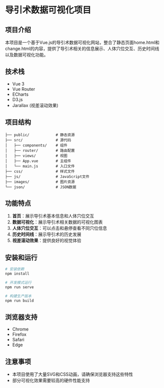 # 导引术数据可视化项目

## 项目介绍

本项目是一个基于Vue.js的导引术数据可视化网站，整合了静态页面home.html和change.html的内容，提供了导引术相关的信息展示、人体穴位交互、历史时间线以及数据可视化功能。

## 技术栈

- Vue 3
- Vue Router
- ECharts
- D3.js
- Jarallax (视差滚动效果)

## 项目结构

```
├── public/            # 静态资源
├── src/               # 源代码
│   ├── components/    # 组件
│   ├── router/        # 路由配置
│   ├── views/         # 视图
│   ├── App.vue        # 主组件
│   └── main.js        # 入口文件
├── css/               # 样式文件
├── js/                # JavaScript文件
├── images/            # 图片资源
└── json/              # JSON数据
```

## 功能特点

1. **首页**：展示导引术基本信息和人体穴位交互
2. **数据可视化**：展示导引术相关数据的可视化图表
3. **人体穴位交互**：可以点击和悬停查看不同穴位信息
4. **历史时间线**：展示导引术的历史发展
5. **视差滚动效果**：提供良好的视觉体验

## 安装和运行

```bash
# 安装依赖
npm install

# 开发模式运行
npm run serve

# 构建生产版本
npm run build
```

## 浏览器支持

- Chrome
- Firefox
- Safari
- Edge

## 注意事项

- 本项目使用了大量SVG和CSS动画，请确保浏览器支持这些特性
- 部分可视化效果需要较高的硬件性能支持